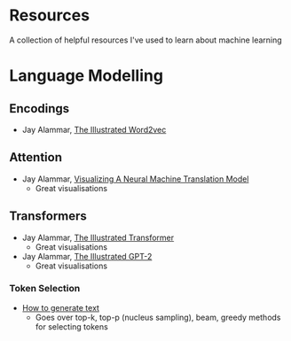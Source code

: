 # Resources

A collection of helpful resources I've used to learn about machine learning


# Language Modelling

## Encodings

* Jay Alammar, [The Illustrated Word2vec](http://jalammar.github.io/illustrated-word2vec/)

## Attention

* Jay Alammar, [Visualizing A Neural Machine Translation Model](https://jalammar.github.io/visualizing-neural-machine-translation-mechanics-of-seq2seq-models-with-attention/)
    * Great visualisations

## Transformers

* Jay Alammar, [The Illustrated Transformer](http://jalammar.github.io/illustrated-transformer/)
    * Great visualisations
* Jay Alammar, [The Illustrated GPT-2](http://jalammar.github.io/illustrated-gpt2/)
    * Great visualisations

### Token Selection

* [How to generate text](https://huggingface.co/blog/how-to-generate)
    * Goes over top-k, top-p (nucleus sampling), beam, greedy methods for selecting tokens
